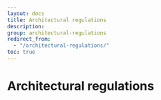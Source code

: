 ```yaml
---
layout: docs
title: Architectural regulations
description:
group: architectural-regulations
redirect_from:
  - "/architectural-regulations/"
toc: true
---
```


# Architectural regulations
 
